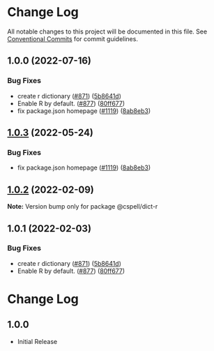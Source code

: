 # Change Log

All notable changes to this project will be documented in this file.
See [Conventional Commits](https://conventionalcommits.org) for commit guidelines.

## 1.0.0 (2022-07-16)


### Bug Fixes

* create r dictionary ([#871](https://github.com/streetsidesoftware/cspell-dicts/issues/871)) ([5b8641d](https://github.com/streetsidesoftware/cspell-dicts/commit/5b8641dc99b55a2cc934e2321ba20962e691909f))
* Enable R by default. ([#877](https://github.com/streetsidesoftware/cspell-dicts/issues/877)) ([80ff677](https://github.com/streetsidesoftware/cspell-dicts/commit/80ff6774669bbc5c33f4e6c9351f360e99c558dc))
* fix package.json homepage ([#1119](https://github.com/streetsidesoftware/cspell-dicts/issues/1119)) ([8ab8eb3](https://github.com/streetsidesoftware/cspell-dicts/commit/8ab8eb3733b7b9c783b5d93fdeff4d4ca739e8f4))

## [1.0.3](https://github.com/streetsidesoftware/cspell-dicts/compare/@cspell/dict-r@1.0.2...@cspell/dict-r@1.0.3) (2022-05-24)


### Bug Fixes

* fix package.json homepage ([#1119](https://github.com/streetsidesoftware/cspell-dicts/issues/1119)) ([8ab8eb3](https://github.com/streetsidesoftware/cspell-dicts/commit/8ab8eb3733b7b9c783b5d93fdeff4d4ca739e8f4))





## [1.0.2](https://github.com/streetsidesoftware/cspell-dicts/compare/@cspell/dict-r@1.0.1...@cspell/dict-r@1.0.2) (2022-02-09)

**Note:** Version bump only for package @cspell/dict-r





## 1.0.1 (2022-02-03)


### Bug Fixes

* create r dictionary ([#871](https://github.com/streetsidesoftware/cspell-dicts/issues/871)) ([5b8641d](https://github.com/streetsidesoftware/cspell-dicts/commit/5b8641dc99b55a2cc934e2321ba20962e691909f))
* Enable R by default. ([#877](https://github.com/streetsidesoftware/cspell-dicts/issues/877)) ([80ff677](https://github.com/streetsidesoftware/cspell-dicts/commit/80ff6774669bbc5c33f4e6c9351f360e99c558dc))





# Change Log

## 1.0.0

- Initial Release
